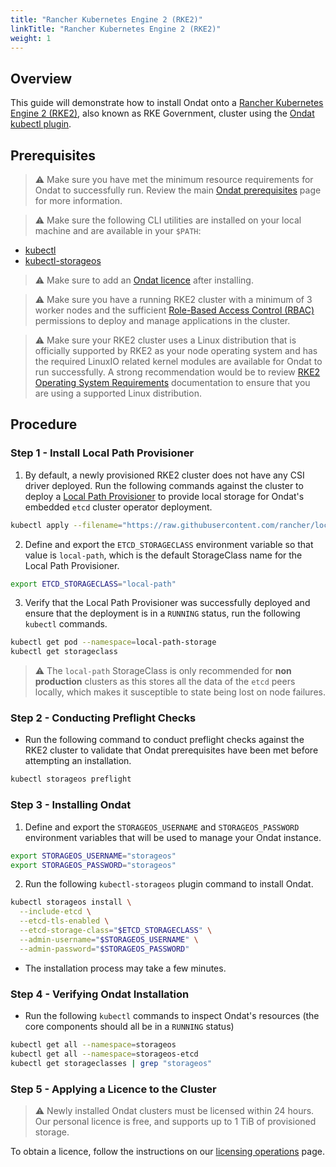 ```yaml
---
title: "Rancher Kubernetes Engine 2 (RKE2)"
linkTitle: "Rancher Kubernetes Engine 2 (RKE2)"
weight: 1
--- 
```


## Overview

This guide will demonstrate how to install Ondat onto a [Rancher Kubernetes Engine 2 (RKE2)](https://docs.rke2.io/), also known as RKE Government, cluster using the [Ondat kubectl plugin](/docs/reference/kubectl-plugin/).

## Prerequisites

> ⚠️ Make sure you have met the minimum resource requirements for Ondat to successfully run. Review the main [Ondat prerequisites](/docs/prerequisites/) page for more information.

> ⚠️ Make sure the following CLI utilities are installed on your local machine and are available in your `$PATH`:

* [kubectl](https://kubernetes.io/docs/tasks/tools/#kubectl)
* [kubectl-storageos](/docs/reference/kubectl-plugin/)

> ⚠️ Make sure to add an [Ondat licence](/docs/operations/licensing/) after installing.

> ⚠️ Make sure you have a running RKE2 cluster with a minimum of 3 worker nodes and the sufficient [Role-Based Access Control (RBAC)](https://kubernetes.io/docs/reference/access-authn-authz/rbac/) permissions to deploy and manage applications in the cluster.

> ⚠️ Make sure your RKE2 cluster uses a Linux distribution that is officially supported by RKE2 as your node operating system and has the required LinuxIO related kernel modules are available for Ondat to run successfully. A strong recommendation would be to review [RKE2 Operating System Requirements](https://docs.rke2.io/install/requirements/#operating-systems) documentation to ensure that you are using a supported Linux distribution.

## Procedure

### Step 1 - Install Local Path Provisioner

1. By default, a newly provisioned RKE2 cluster does not have any CSI driver deployed. Run the following commands against the cluster to deploy a [Local Path Provisioner](https://github.com/rancher/local-path-provisioner) to provide local storage for Ondat's embedded `etcd` cluster operator deployment.

```bash
kubectl apply --filename="https://raw.githubusercontent.com/rancher/local-path-provisioner/v0.0.21/deploy/local-path-storage.yaml"
```

2. Define and export the `ETCD_STORAGECLASS` environment variable so that value is `local-path`, which is the default StorageClass name for the Local Path Provisioner.

```bash
export ETCD_STORAGECLASS="local-path"
```

3. Verify that the Local Path Provisioner was successfully deployed and ensure that the deployment is in a  `RUNNING`  status, run the following  `kubectl`  commands.

```bash
kubectl get pod --namespace=local-path-storage
kubectl get storageclass
```

> ⚠️ The `local-path` StorageClass is only recommended for **non production** clusters as this stores all the data of the `etcd` peers locally, which makes it susceptible to state being lost on node failures.


### Step 2 - Conducting Preflight Checks

* Run the following command to conduct preflight checks against the RKE2 cluster to validate that Ondat prerequisites have been met before attempting an installation.

```bash
kubectl storageos preflight
```

### Step 3 - Installing Ondat

1. Define and export the `STORAGEOS_USERNAME` and `STORAGEOS_PASSWORD` environment variables that will be used to manage your Ondat instance.

```bash
export STORAGEOS_USERNAME="storageos"
export STORAGEOS_PASSWORD="storageos"
```

2. Run the following  `kubectl-storageos` plugin command to install Ondat.

```bash
kubectl storageos install \
  --include-etcd \
  --etcd-tls-enabled \
  --etcd-storage-class="$ETCD_STORAGECLASS" \
  --admin-username="$STORAGEOS_USERNAME" \
  --admin-password="$STORAGEOS_PASSWORD"
```

* The installation process may take a few minutes.

### Step 4 - Verifying Ondat Installation

* Run the following `kubectl` commands to inspect Ondat's resources (the core components should all be in a `RUNNING` status)

```bash
kubectl get all --namespace=storageos
kubectl get all --namespace=storageos-etcd
kubectl get storageclasses | grep "storageos"
```

### Step 5 - Applying a Licence to the Cluster

> ⚠️ Newly installed Ondat clusters must be licensed within 24 hours. Our personal licence is free, and supports up to 1 TiB of provisioned storage.

To obtain a licence, follow the instructions on our [licensing operations](/docs/operations/licensing) page.
